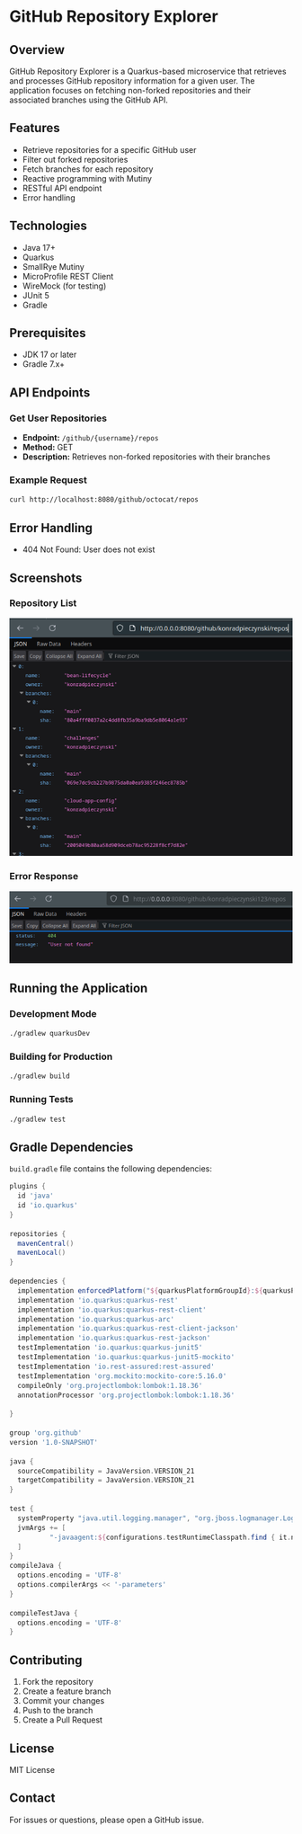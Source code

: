 # GitHub Repository Explorer

## Overview
GitHub Repository Explorer is a Quarkus-based microservice that retrieves and processes GitHub repository information for a given user. The application focuses on fetching non-forked repositories and their associated branches using the GitHub API.

## Features
- Retrieve repositories for a specific GitHub user
- Filter out forked repositories
- Fetch branches for each repository
- Reactive programming with Mutiny
- RESTful API endpoint
- Error handling

## Technologies
- Java 17+
- Quarkus
- SmallRye Mutiny
- MicroProfile REST Client
- WireMock (for testing)
- JUnit 5
- Gradle

## Prerequisites
- JDK 17 or later
- Gradle 7.x+

## API Endpoints
### Get User Repositories
- **Endpoint:** `/github/{username}/repos`
- **Method:** GET
- **Description:** Retrieves non-forked repositories with their branches

### Example Request
```bash
curl http://localhost:8080/github/octocat/repos
```

## Error Handling
- 404 Not Found: User does not exist

## Screenshots

### Repository List
![Repository List](images/repository-list.png)

### Error Response
![Error Response](images/error-response.png)

## Running the Application
### Development Mode
```bash
./gradlew quarkusDev
```

### Building for Production
```bash
./gradlew build
```

### Running Tests
```bash
./gradlew test
```

## Gradle Dependencies
`build.gradle` file contains the following dependencies:
```groovy
plugins {
  id 'java'
  id 'io.quarkus'
}

repositories {
  mavenCentral()
  mavenLocal()
}

dependencies {
  implementation enforcedPlatform("${quarkusPlatformGroupId}:${quarkusPlatformArtifactId}:${quarkusPlatformVersion}")
  implementation 'io.quarkus:quarkus-rest'
  implementation 'io.quarkus:quarkus-rest-client'
  implementation 'io.quarkus:quarkus-arc'
  implementation 'io.quarkus:quarkus-rest-client-jackson'
  implementation 'io.quarkus:quarkus-rest-jackson'
  testImplementation 'io.quarkus:quarkus-junit5'
  testImplementation 'io.quarkus:quarkus-junit5-mockito'
  testImplementation 'io.rest-assured:rest-assured'
  testImplementation 'org.mockito:mockito-core:5.16.0'
  compileOnly 'org.projectlombok:lombok:1.18.36'
  annotationProcessor 'org.projectlombok:lombok:1.18.36'

}

group 'org.github'
version '1.0-SNAPSHOT'

java {
  sourceCompatibility = JavaVersion.VERSION_21
  targetCompatibility = JavaVersion.VERSION_21
}

test {
  systemProperty "java.util.logging.manager", "org.jboss.logmanager.LogManager"
  jvmArgs += [
          "-javaagent:${configurations.testRuntimeClasspath.find { it.name.contains('byte-buddy-agent') }}"
  ]
}
compileJava {
  options.encoding = 'UTF-8'
  options.compilerArgs << '-parameters'
}

compileTestJava {
  options.encoding = 'UTF-8'
}

```

## Contributing
1. Fork the repository
2. Create a feature branch
3. Commit your changes
4. Push to the branch
5. Create a Pull Request

## License
MIT License

## Contact
For issues or questions, please open a GitHub issue.